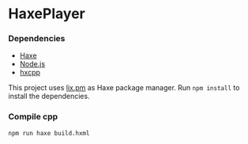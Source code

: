 # HaxePlayer

### Dependencies

 * [Haxe](https://haxe.org/)
 * [Node.js](https://nodejs.org/)
 * [hxcpp](https://lib.haxe.org/p/hxcpp)

This project uses [lix.pm](https://github.com/lix-pm/lix.client) as Haxe package manager.
Run `npm install` to install the dependencies.

### Compile cpp

```
npm run haxe build.hxml
```

